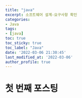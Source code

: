 ```yaml
---
title: "java"
excerpt: 소프트웨어 설계-요구사항 확인
categories:
- Java
tags:
- [java]
toc: true
toc_sticky: true
toc_label: "Java"
date: '2022-03-06 21:30:45'
last_modified_at: '2022-03-06'
author_profile: true
---
```

# 첫 번째 포스팅